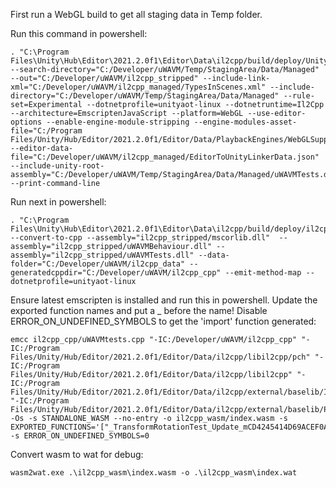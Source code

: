 First run a WebGL build to get all staging data in Temp folder.

Run this command in powershell:
```
. "C:\Program Files\Unity\Hub\Editor\2021.2.0f1\Editor\Data\il2cpp/build/deploy/UnityLinker.exe"  --search-directory="C:/Developer/uWAVM/Temp/StagingArea/Data/Managed" --out="C:/Developer/uWAVM/il2cpp_stripped" --include-link-xml="C:/Developer/uWAVM/il2cpp_managed/TypesInScenes.xml" --include-directory="C:/Developer/uWAVM/Temp/StagingArea/Data/Managed" --rule-set=Experimental --dotnetprofile=unityaot-linux --dotnetruntime=Il2Cpp --architecture=EmscriptenJavaScript --platform=WebGL --use-editor-options --enable-engine-module-stripping --engine-modules-asset-file="C:/Program Files/Unity/Hub/Editor/2021.2.0f1/Editor/Data/PlaybackEngines/WebGLSupport/modules.asset" --editor-data-file="C:/Developer/uWAVM/il2cpp_managed/EditorToUnityLinkerData.json" --include-unity-root-assembly="C:/Developer/uWAVM/Temp/StagingArea/Data/Managed/uWAVMTests.dll" --print-command-line
```


Run next in powershell:
```
. "C:\Program Files\Unity\Hub\Editor\2021.2.0f1\Editor\Data\il2cpp/build/deploy/il2cpp.exe" --convert-to-cpp --assembly="il2cpp_stripped/mscorlib.dll"  --assembly="il2cpp_stripped/uWAVMBehaviour.dll" --assembly="il2cpp_stripped/uWAVMTests.dll" --data-folder="C:/Developer/uWAVM/il2cpp_data" --generatedcppdir="C:/Developer/uWAVM/il2cpp_cpp" --emit-method-map --dotnetprofile=unityaot-linux
```


Ensure latest emscripten is installed and run this in powershell. Update the exported function names and put a _ before the name! Disable ERROR_ON_UNDEFINED_SYMBOLS to get the 'import' function generated:
```
emcc il2cpp_cpp/uWAVMtests.cpp "-IC:/Developer/uWAVM/il2cpp_cpp" "-IC:/Program Files/Unity/Hub/Editor/2021.2.0f1/Editor/Data/il2cpp/libil2cpp/pch" "-IC:/Program Files/Unity/Hub/Editor/2021.2.0f1/Editor/Data/il2cpp/libil2cpp" "-IC:/Program Files/Unity/Hub/Editor/2021.2.0f1/Editor/Data/il2cpp/external/baselib/Include" "-IC:/Program Files/Unity/Hub/Editor/2021.2.0f1/Editor/Data/il2cpp/external/baselib/Platforms/WebGL/Include" -Os -s STANDALONE_WASM --no-entry -o il2cpp_wasm/index.wasm -s EXPORTED_FUNCTIONS='["_TransformRotationTest_Update_mCD4245414D69ACEF0A6EC3E364E9A9C08C489F18"]' -s ERROR_ON_UNDEFINED_SYMBOLS=0
```

Convert wasm to wat for debug:
```
wasm2wat.exe .\il2cpp_wasm\index.wasm -o .\il2cpp_wasm\index.wat
```

